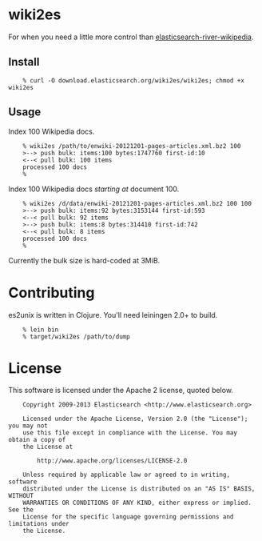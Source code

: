 # wiki2es

For when you need a little more control than
[elasticsearch-river-wikipedia](https://github.com/elasticsearch/elasticsearch-river-wikipedia).

## Install

        % curl -O download.elasticsearch.org/wiki2es/wiki2es; chmod +x wiki2es

## Usage

Index 100 Wikipedia docs.

        % wiki2es /path/to/enwiki-20121201-pages-articles.xml.bz2 100
        >--> push bulk: items:100 bytes:1747760 first-id:10
        <--< pull bulk: 100 items
        processed 100 docs
        %

Index 100 Wikipedia docs *starting at* document 100.

        % wiki2es /d/data/enwiki-20121201-pages-articles.xml.bz2 100 100
        >--> push bulk: items:92 bytes:3153144 first-id:593
        <--< pull bulk: 92 items
        >--> push bulk: items:8 bytes:314410 first-id:742
        <--< pull bulk: 8 items
        processed 100 docs
        %

Currently the bulk size is hard-coded at 3MiB.

# Contributing

es2unix is written in Clojure.  You'll need leiningen 2.0+ to build.

        % lein bin
        % target/wiki2es /path/to/dump

# License

This software is licensed under the Apache 2 license, quoted below.

        Copyright 2009-2013 Elasticsearch <http://www.elasticsearch.org>

        Licensed under the Apache License, Version 2.0 (the "License"); you may not
        use this file except in compliance with the License. You may obtain a copy of
        the License at

            http://www.apache.org/licenses/LICENSE-2.0

        Unless required by applicable law or agreed to in writing, software
        distributed under the License is distributed on an "AS IS" BASIS, WITHOUT
        WARRANTIES OR CONDITIONS OF ANY KIND, either express or implied. See the
        License for the specific language governing permissions and limitations under
        the License.

